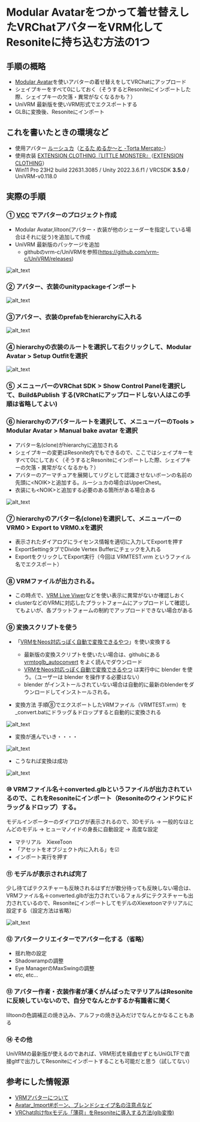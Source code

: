 # Modular Avatarをつかって着せ替えしたVRChatアバターをVRM化してResoniteに持ち込む方法の1つ

## 手順の概略
- [Modular Avatar](https://modular-avatar.nadena.dev/ja/docs/intro)を使いアバターの着せ替えをしてVRChatにアップロード
- シェイプキーをすべて0にしておく（そうするとResoniteにインポートした際、シェイプキーの欠落・異常がなくなるかも？）
- UniVRM 最新版を使いVRM形式でエクスポートする
- GLBに変換後、Resoniteにインポート

## これを書いたときの環境など
- 使用アバター  [ルーシュカ](https://booth.pm/ja/items/4296675)（[とるた めるか～と -Torta Mercato-](https://tortamercato.booth.pm/)）
- 使用衣装  [EXTENSION CLOTHING『LITTLE MONSTER』](https://extension.booth.pm/items/4604087)（[EXTENSION CLOTHING](https://extension.booth.pm/)）
- Win11 Pro 23H2 build 22631.3085 / Unity 2022.3.6.f1 / VRCSDK **3.5.0** / UniVRM-v0.118.0

## 実際の手順

### ➀ [VCC](https://vrchat.com/home/download) でアバターのプロジェクト作成
- Modular Avatar,liltoon(アバター・衣装が他のシェーダーを指定している場合はそれに従う)を追加して作成
- UniVRM 最新版のパッケージを追加
  - githubのvrm-c/UniVRMを参照(https://github.com/vrm-c/UniVRM/releases)

![alt_text](images/2022/image0.png "image_tooltip")

### ② アバター、衣装のunitypackageインポート
![alt_text](images/2022/image1.png "image_tooltip")

### ③アバター、衣装のprefabをhierarchyに入れる
![alt_text](images/2022/image2.png "image_tooltip")

### ④ hierarchyの衣装のルートを選択して右クリックして、Modular Avatar > Setup Outfitを選択
![alt_text](images/2022/image3.png "image_tooltip")

### ⑤ メニューバーのVRChat SDK > Show Control Panelを選択して、Build&Publish する(VRChatにアップロードしない人はこの手順は省略してよい)

### ⑥ hierarchyのアバタールートを選択して、メニューバーのTools > Modular Avatar > Manual bake avatar を選択
- アバター名(clone)がhierarchyに追加される
- シェイプキーの変更はResonite内でもできるので、ここではシェイプキーをすべて0にしておく（そうするとResoniteにインポートした際、シェイプキーの欠落・異常がなくなるかも？）
- アバターのアーマチュアを展開してリグとして認識させないボーンの名前の先頭に&lt;NOIK&gt;と追加する。ルーシュカの場合はUpperChest。
- 衣装にも&lt;NOIK&gt;と追加する必要のある箇所がある場合ある

![alt_text](images/2022/image4.png "image_tooltip")

### ⑦ hierarchyのアバター名(clone)を選択して、メニューバーのVRM0 > Export to VRM0.xを選択
- 表示されたダイアログにライセンス情報を適切に入力してExportを押す
- ExportSettingタブでDivide Vertex Bufferにチェックを入れる
- ExportをクリックしてExport実行（今回は VRMTEST.vrm というファイル名でエクスポート）

### ⑧ VRMファイルが出力される。
- この時点で、[VRM Live Viwer](https://booth.pm/ja/items/1783082)などを使い表示に異常がないか確認しおく
- clusterなどのVRMに対応したプラットフォームにアップロードして確認してもよいが、各プラットフォームの制約でアップロードできない場合がある

### ⑨ 変換スクリプトを使う
- 「[VRMをNeos対応っぽく自動で変換できるやつ](https://booth.pm/ja/items/4104649)」を使い変換する
  - 最新版の変換スクリプトを使いたい場合は、githubにある [vrmtoglb_autoconvert](https://github.com/kazu0617/vrmtoglb_autoconvert) をよく読んでダウンロード
  - [VRMをNeos対応っぽく自動で変換できるやつ](https://booth.pm/ja/items/4104649) は実行中に blender を使う。（ユーザーは blender を操作する必要はない）
  - blender がインストールされていない場合は自動的に最新のblenderをダウンロードしてインストールされる。

- 変換方法
手順⑧でエクスポートしたVRMファイル（VRMTEST.vrm）を_convert.batにドラッグ＆ドロップすると自動的に変換される

![alt_text](images/2022/image5.png "image_tooltip")

- 変換が進んでいき・・・・

![alt_text](images/image6.png "image_tooltip")

- こうなれば変換は成功

![alt_text](images/2022/image7.png "image_tooltip")

### ⑩ VRMファイル名＋converted.glbというファイルが出力されているので、これをResoniteにインポート（Resoniteのウィンドウにドラッグ＆ドロップ）する。
モデルインポーターのダイアログが表示されるので、3Dモデル → 一般的なほとんどのモデル → ヒューマノイドの身長に自動設定 → 高度な設定
- マテリアル　XiexeToon
- 「アセットをオブジェクト内に入れる」を☑
- インポート実行を押す

### ⑪ モデルが表示されれば完了

少し待てばテクスチャーも反映されるはずだが数分待っても反映しない場合は、VRMファイル名＋converted.glbが出力されているフォルダにテクスチャーも出力されているので、ResoniteにインポートしてモデルのXiexetoonマテリアルに設定する（設定方法は省略）

![alt_text](images/2022/image8.jpg "image_tooltip")

### ⑫ アバタークリエイターでアバター化する（省略）
 - 揺れ物の設定
 - Shadowrampの調整
 - Eye ManagerのMaxSwingの調整
 - etc, etc...

### ⑬ アバター作者・衣装作者が凄くがんばったマテリアルはResoniteに反映していないので、自分でなんとかするか有識者に聞く
liltoonの色調補正の焼き込み、アルファの焼き込みだけでなんとかなることもある


### ⑭ その他
UniVRMの最新版が使えるのであれば、VRM形式を経由せずともUniGLTFで直接gltfで出力してResoniteにインポートすることも可能だと思う（試してない）

## 参考にした情報源
- [VRMアバターについて](https://sharedx.notion.site/VRM-d93c6e3ae2f647e0956054efff1d20b9)
- [Avatar_Import#ボーン、ブレンドシェイプ名の注意点など](https://neosvrjp.memo.wiki/d/Avatar_Import#content_1)
- [VRChat向けfbxモデル「薄荷」をResoniteに導入する方法(glb変換) ](https://note.com/ckkcobalt/n/n9db7c3e8a1f5)

